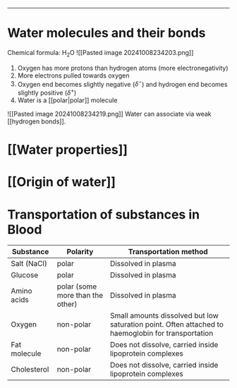 ___
# Water molecules and their bonds

Chemical formula: H<sub>2</sub>O
![[Pasted image 20241008234203.png]]

1. Oxygen has more protons than hydrogen atoms (more electronegativity) 
2. More electrons pulled towards oxygen
3. Oxygen end becomes slightly negative ($\delta^-$) and hydrogen end becomes slightly positive ($\delta^+$)
4. Water is a [[polar|polar]] molecule

![[Pasted image 20241008234219.png]]
Water can associate via weak [[hydrogen bonds]].
# [[Water properties]]
# [[Origin of water]]
# Transportation of substances in Blood

| Substance    | Polarity                         | Transportation method                                                                              |
| ------------ | -------------------------------- | -------------------------------------------------------------------------------------------------- |
| Salt (NaCl)  | polar                            | Dissolved in plasma                                                                                |
| Glucose      | polar                            | Dissolved in plasma                                                                                |
| Amino acids  | polar (some more than the other) | Dissolved in plasma                                                                                |
| Oxygen       | non-polar                        | Small amounts dissolved but low saturation point. Often attached to haemoglobin for transportation |
| Fat molecule | non-polar                        | Does not dissolve, carried inside lipoprotein complexes                                            |
| Cholesterol  | non-polar                        | Does not dissolve, carried inside lipoprotein complexes                                            |
